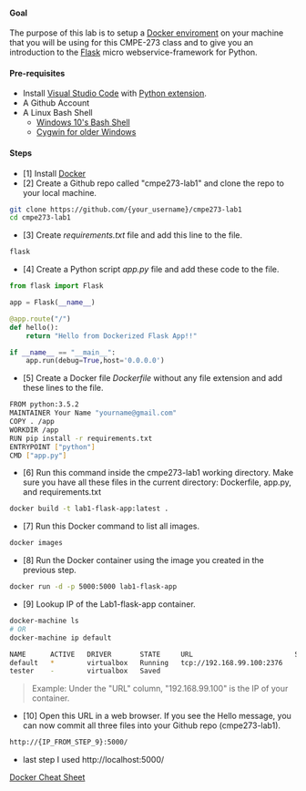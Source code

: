 #### Goal

The purpose of this lab is to setup a [Docker enviroment](https://www.youtube.com/watch?v=pGYAg7TMmp0) on your machine that you will be using for this CMPE-273 class and to give you 
an introduction to the [Flask](http://flask.pocoo.org/) micro webservice-framework for Python.

#### Pre-requisites
* Install [Visual Studio Code](https://code.visualstudio.com/) with [Python extension](https://code.visualstudio.com/docs/languages/python).
* A Github Account
* A Linux Bash Shell
    * [Windows 10's Bash Shell](http://www.howtogeek.com/249966/how-to-install-and-use-the-linux-bash-shell-on-windows-10/)
    * [Cygwin for older Windows](http://horstmann.com/ccc/help/cygwin/install.html)
    
#### Steps

* [1] Install [Docker]
* [2] Create a Github repo called "cmpe273-lab1" and clone the repo to your local machine.

```sh
git clone https://github.com/{your_username}/cmpe273-lab1
cd cmpe273-lab1
```

* [3] Create *requirements.txt* file and add this line to the file.
```sh
flask
```

* [4] Create a Python script *app.py* file and add these code to the file.
```python
from flask import Flask

app = Flask(__name__)

@app.route("/")
def hello():
    return "Hello from Dockerized Flask App!!"

if __name__ == "__main__":
    app.run(debug=True,host='0.0.0.0')
```


* [5] Create a Docker file *Dockerfile* without any file extension and add these lines to the file.
```sh
FROM python:3.5.2
MAINTAINER Your Name "yourname@gmail.com"
COPY . /app
WORKDIR /app
RUN pip install -r requirements.txt
ENTRYPOINT ["python"]
CMD ["app.py"]
```

* [6] Run this command inside the cmpe273-lab1 working directory. Make sure you have all these files in the current directory: Dockerfile, app.py, and requirements.txt
```sh
docker build -t lab1-flask-app:latest .
```

* [7] Run this Docker command to list all images.
```sh
docker images
```

* [8] Run the Docker container using the image you created in the previous step.
```sh
docker run -d -p 5000:5000 lab1-flask-app
```

* [9] Lookup IP of the Lab1-flask-app container.
```sh
docker-machine ls
# OR 
docker-machine ip default
```
```sh
NAME      ACTIVE   DRIVER       STATE     URL                         SWARM   DOCKER    ERRORS
default   *        virtualbox   Running   tcp://192.168.99.100:2376           v1.11.1   
tester    -        virtualbox   Saved                                         Unknown   
```
> Example: Under the "URL" column, "192.168.99.100" is the IP of your container.

* [10] Open this URL in a web browser. If you see the Hello message, you can now commit all three files into your Github repo (cmpe273-lab1).

```sh
http://{IP_FROM_STEP_9}:5000/
```
* last step I used http://localhost:5000/

[Docker Cheat Sheet](https://github.com/wsargent/docker-cheat-sheet)

[Docker]: https://docs.docker.com/engine/installation/#/on-osx-and-windows
